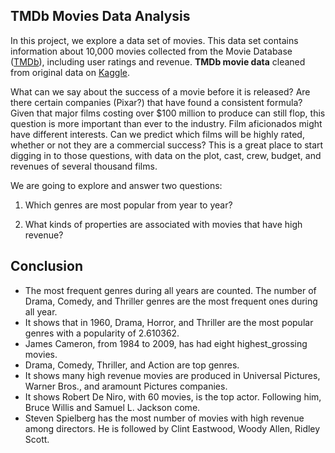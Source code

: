 ## TMDb Movies Data Analysis

In this project, we explore a data set of movies. This data set contains information about 10,000 movies collected from the Movie Database ([TMDb](https://www.themoviedb.org/?language=en-US)), including user ratings and revenue. **TMDb movie data** cleaned from original data on [Kaggle](https://www.kaggle.com/tmdb/tmdb-movie-metadata).

What can we say about the success of a movie before it is released? Are there certain companies (Pixar?) that have found a consistent formula? Given that major films costing over $100 million to produce can still flop, this question is more important than ever to the industry. Film aficionados might have different interests. Can we predict which films will be highly rated, whether or not they are a commercial success?
This is a great place to start digging in to those questions, with data on the plot, cast, crew, budget, and revenues of several thousand films.

We are going to explore and answer two questions:

1. Which genres are most popular from year to year?

2. What kinds of properties are associated with movies that have high revenue?

## Conclusion

- The most frequent genres during all years are counted. The number of Drama, Comedy, and Thriller genres are the most frequent ones during all year.
- It shows that in 1960, Drama, Horror, and Thriller are the most popular genres with a popularity of 2.610362.
- James Cameron, from 1984 to 2009, has had eight highest_grossing movies.
- Drama, Comedy, Thriller, and Action are top genres.
- It shows many high revenue movies are produced in Universal Pictures, Warner Bros., and aramount Pictures companies.
- It shows Robert De Niro, with 60 movies, is the top actor. Following him, Bruce Willis and Samuel L. Jackson come.
- Steven Spielberg has the most number of movies with high revenue among directors. He is followed by Clint Eastwood, Woody Allen, Ridley Scott.

